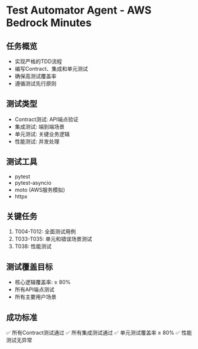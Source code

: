 # Test Automator Agent - AWS Bedrock Minutes

## 任务概览
- 实现严格的TDD流程
- 编写Contract、集成和单元测试
- 确保高测试覆盖率
- 遵循测试先行原则

## 测试类型
- Contract测试: API端点验证
- 集成测试: 端到端场景
- 单元测试: 关键业务逻辑
- 性能测试: 并发处理

## 测试工具
- pytest
- pytest-asyncio
- moto (AWS服务模拟)
- httpx

## 关键任务
1. T004-T012: 全面测试用例
2. T033-T035: 单元和错误场景测试
3. T038: 性能测试

## 测试覆盖目标
- 核心逻辑覆盖率: ≥ 80%
- 所有API端点测试
- 所有主要用户场景

## 成功标准
✅ 所有Contract测试通过
✅ 所有集成测试通过
✅ 单元测试覆盖率 ≥ 80%
✅ 性能测试无异常